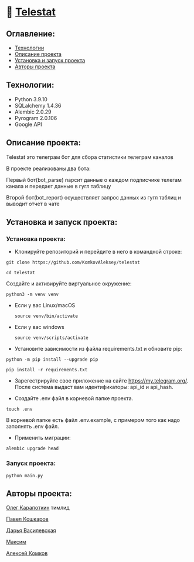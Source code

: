 # 🤖 [Telestat](https://github.com/KomkovAleksey/QRkot_spreadsheets)


## Оглавление:

- [Технологии](#технологии)
- [Описание проекта](#Описание-проекта)
- [Установка и запуск проекта](#установка-и-запуск-проекта)
- [Авторы проекта](#Авторы-проекта)

## Технологии:

- Python 3.9.10
- SQLalchemy 1.4.36
- Alembic 2.0.29
- Pyrogram 2.0.106
- Google API

## Описание проекта:

Telestat это телеграм бот для сбора статистики телеграм каналов 

В проекте реализованы два бота:

Первый бот(bot_parse) парсит данные о каждом подписчике телегам канала и передает данные в гугл таблицу
 
Второй бот(bot_report) осуществляет запрос данных из гугл таблиц и выводит отчет в чате

## Установка и запуск проекта:

### Установка проекта:

* Клонируйте репозиторий и перейдите в него в командной строке:
```
git clone https://github.com/KomkovAleksey/telestat
```
```
cd telestat
```
Cоздайте и активируйте виртуальное окружение:

```
python3 -m venv venv
```

* Если у вас Linux/macOS

    ```
    source venv/bin/activate
    ```

* Если у вас windows

    ```
    source venv/scripts/activate
    ```

* Установите зависимости из файла requirements.txt и обновите pip:

```
python -m pip install --upgrade pip
```

```
pip install -r requirements.txt
```
* Зарегестрируйте свое приложение на сайте https://my.telegram.org/. После  система выдаст вам идентификаторы: api_id и api_hash.

* Создайте .env файл в корневой папке проекта. 
```
touch .env
```

В корневой папке есть файл .env.example,
с примером того как надо заполнять .env файл.

* Применить миграции:
```
alembic upgrade head
```
### Запуск проекта:
```
python main.py 
```

## Авторы проекта:

[Олег Карапоткин](https://github.com/VanDerMusculus) тимлид

[Павел Кошкаров](https://github.com/pavel-koshkarov3)

[Дарья Василевская](https://github.com/dasha2000vas)

[Максим](https://github.com/Maxis1981)

[Алексей Комков](https://github.com/KomkovAleksey)
